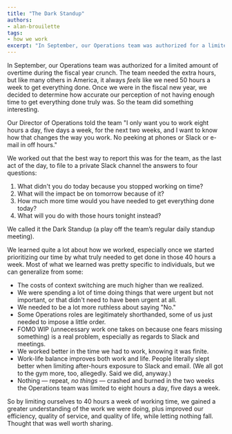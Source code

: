 ```yaml
---
title: "The Dark Standup"
authors:
- alan-brouilette
tags:
- how we work
excerpt: "In September, our Operations team was authorized for a limited amount of overtime during the fiscal year crunch. The team needed the extra hours, but like many others in America, it always feels like we need 50 hours a week to get everything done. Once we were in the fiscal new year, we decided to determine how accurate our perception of not having enough time to get everything done truly was. So the team did something interesting."
---
```

In September, our Operations team was authorized for a limited amount of
overtime during the fiscal year crunch. The team needed the extra hours,
but like many others in America, it always *feels* like we need 50 hours
a week to get everything done. Once we were in the fiscal new year, we
decided to determine how accurate our perception of not having enough
time to get everything done truly was. So the team did something
interesting.

Our Director of Operations told the team "I only want you to work eight
hours a day, five days a week, for the next two weeks, and I want to
know how that changes the way you work. No peeking at phones or Slack or
e-mail in off hours."

We worked out that the best way to report this was for the team, as the
last act of the day, to file to a private Slack channel the answers to
four questions:

1.  What didn't you do today because you stopped working on time?
2.  What will the impact be on tomorrow because of it?
3.  How much more time would you have needed to get everything done today?
4.  What will you do with those hours tonight instead?

We called it the Dark Standup (a play off the team’s regular daily
standup meeting).

We learned quite a lot about how we worked, especially once we started
prioritizing our time by what truly needed to get done in those 40 hours
a week. Most of what we learned was pretty specific to individuals, but
we can generalize from some:

-   The costs of context switching are much higher than we realized.
-   We were spending a lot of time doing things that were urgent but not important, or that didn't need to have been urgent at all.
-   We needed to be a lot more ruthless about saying "No."
-   Some Operations roles are legitimately shorthanded, some of us just needed to impose a little order.
-   FOMO WIP (unnecessary work one takes on because one fears missing something) is a real problem, especially as regards to Slack and meetings.
-   We worked better in the time we had to work, knowing it was finite.
-   Work-life balance improves both work and life. People literally slept better when limiting after-hours exposure to Slack and email. (We all got to the gym more, too, allegedly. Said we did, anyway.)
-   Nothing — repeat, *no things* — crashed and burned in the two weeks the Operations team was limited to eight hours a day, five days a week.

So by limiting ourselves to 40 hours a week of working time, we gained a
greater understanding of the work we were doing, plus improved our
efficiency, quality of service, and quality of life, while letting
nothing fall. Thought that was well worth sharing.
